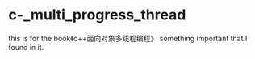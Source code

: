 c-_multi_progress_thread
========================
this is for the book《c++面向对象多线程编程》 something important that I found in it.
